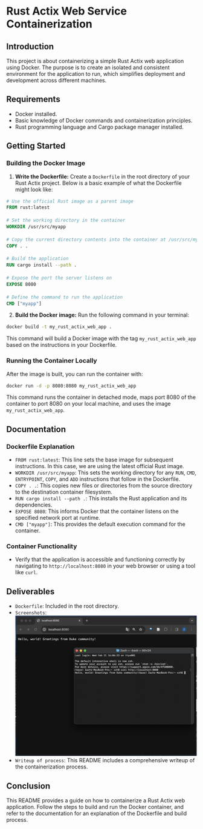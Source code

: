 
# Rust Actix Web Service Containerization

## Introduction

This project is about containerizing a simple Rust Actix web application using Docker. The purpose is to create an isolated and consistent environment for the application to run, which simplifies deployment and development across different machines.

## Requirements

- Docker installed.
- Basic knowledge of Docker commands and containerization principles.
- Rust programming language and Cargo package manager installed.

## Getting Started

### Building the Docker Image

1. **Write the Dockerfile:** Create a `Dockerfile` in the root directory of your Rust Actix project. Below is a basic example of what the Dockerfile might look like:

```Dockerfile
# Use the official Rust image as a parent image
FROM rust:latest

# Set the working directory in the container
WORKDIR /usr/src/myapp

# Copy the current directory contents into the container at /usr/src/myapp
COPY . .

# Build the application
RUN cargo install --path .

# Expose the port the server listens on
EXPOSE 8080

# Define the command to run the application
CMD ["myapp"]
```

2. **Build the Docker image:** Run the following command in your terminal:

```bash
docker build -t my_rust_actix_web_app .
```

This command will build a Docker image with the tag `my_rust_actix_web_app` based on the instructions in your Dockerfile.

### Running the Container Locally

After the image is built, you can run the container with:

```bash
docker run -d -p 8080:8080 my_rust_actix_web_app
```

This command runs the container in detached mode, maps port 8080 of the container to port 8080 on your local machine, and uses the image `my_rust_actix_web_app`.

## Documentation

### Dockerfile Explanation

- `FROM rust:latest`: This line sets the base image for subsequent instructions. In this case, we are using the latest official Rust image.
- `WORKDIR /usr/src/myapp`: This sets the working directory for any `RUN`, `CMD`, `ENTRYPOINT`, `COPY`, and `ADD` instructions that follow in the Dockerfile.
- `COPY . .`: This copies new files or directories from the source directory to the destination container filesystem.
- `RUN cargo install --path .`: This installs the Rust application and its dependencies.
- `EXPOSE 8080`: This informs Docker that the container listens on the specified network port at runtime.
- `CMD ["myapp"]`: This provides the default execution command for the container.

### Container Functionality

- Verify that the application is accessible and functioning correctly by navigating to `http://localhost:8080` in your web browser or using a tool like `curl`.

## Deliverables

- `Dockerfile`: Included in the root directory.
- `Screenshots`: ![alt text](./Screenshot_docker_running.png)
- `Writeup of process`: This README includes a comprehensive writeup of the containerization process.


## Conclusion

This README provides a guide on how to containerize a Rust Actix web application. Follow the steps to build and run the Docker container, and refer to the documentation for an explanation of the Dockerfile and build process.
